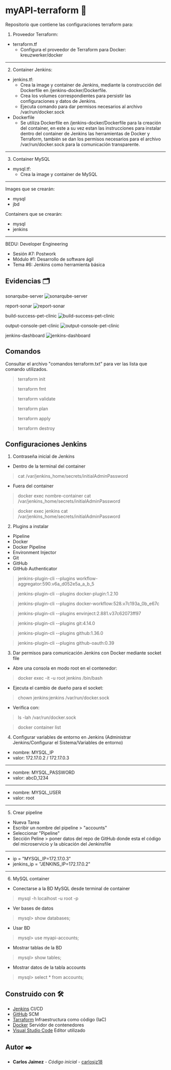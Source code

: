 # myAPI-terraform 🗼

Repositorio que contiene las configuraciones terraform para:

 1. Proveedor Terraform: 

 - terraform.tf
    - Configura el proveedor de Terraform para Docker: kreuzwerker/docker

---

 2. Container Jenkins: 

 - jenkins.tf: 
    - Crea la image y container de Jenkins, mediante la construcción del Dockerfile en /jenkins-docker/Dockerfile.
    - Crea los volumes correspondientes para persistir las configuraciones y datos de Jenkins.
    - Ejecuta comando para dar permisos necesarios al archivo /var/run/docker.sock
- Dockerfile
    - Se utiliza Dockerfile en /jenkins-docker/Dockerfile para la creación del container, en este
    a su vez estan las instrucciones para instalar dentro del container de Jenkins las herramientas de Docker y Terraform, también se dan los permisos necesarios para el archivo /var/run/docker.sock para la comunicación transparente.
---

3. Container MySQL

- mysql.tf:
    - Crea la image y container de MySQL
---

Images que se crearán:
- mysql
- jbd

Containers que se crearán:
- mysql
- jenkins

---

BEDU: Developer Engineering
* Sesión #7: Postwork
* Módulo #1: Desarrollo de software ágil
* Tema #6: Jenkins como herramienta básica

## Evidencias 🗂️

sonarqube-server
![sonarqube-server](./images/sonarqube-server.png)

report-sonar
![report-sonar](./images/report-sonar.png)

build-success-pet-clinic
![build-success-pet-clinic](./images/build-success-pet-clinic.png)

output-console-pet-clinic
![output-console-pet-clinic](./images/output-console-pet-clinic.png)

jenkins-dashboard
![jenkins-dashboard](./images/jenkins-dashboard.png)

## Comandos

Consultar el archivo "comandos terraform.txt" para ver las lista que comando utilizados.

> terraform init

> terraform fmt

> terraform validate

> terraform plan

> terraform apply

> terraform destroy


## Configuraciones Jenkins

1. Contraseña inicial de Jenkins

- Dentro de la terminal del container
> cat /var/jenkins_home/secrets/initialAdminPassword

- Fuera del container
> docker exec nombre-container cat /var/jenkins_home/secrets/initialAdminPassword

> docker exec jenkins cat /var/jenkins_home/secrets/initialAdminPassword

2. Plugins a instalar

- Pipeline
- Docker
- Docker Pipeline
- Environment Injector
- Git
- GitHub
- GitHub Authenticator

> jenkins-plugin-cli --plugins workflow-aggregator:590.v6a_d052e5a_a_b_5

> jenkins-plugin-cli --plugins docker-plugin:1.2.10

> jenkins-plugin-cli --plugins docker-workflow:528.v7c193a_0b_e67c

> jenkins-plugin-cli --plugins envinject:2.881.v37c62073ff97

> jenkins-plugin-cli --plugins git:4.14.0

> jenkins-plugin-cli --plugins github:1.36.0

> jenkins-plugin-cli --plugins github-oauth:0.39

3. Dar permisos para comunicación Jenkins con Docker mediante socket file

- Abre una consola en modo root en el contenedor:
> docker exec -it -u root jenkins /bin/bash

- Ejecuta el cambio de dueño para el socket:
> chown jenkins:jenkins /var/run/docker.sock

- Verifica con:
> ls -lah /var/run/docker.sock

> docker container list

4. Configurar variables de entorno en Jenkins (Administrar Jenkins/Configurar el Sistema/Variables de entorno)

- nombre: MYSQL_IP
- valor: 172.17.0.2 / 172.17.0.3
---
- nombre: MYSQL_PASSWORD
- valor: abcD_1234
---
- nombre: MYSQL_USER
- valor: root
---

5. Crear pipeline

- Nueva Tarea
- Escribir un nombre del pipeline > "accounts"
- Seleccionar "Pipeline"
- Sección Peline > poner datos del repo de GitHub donde esta el código del microservicio y la ubicación del Jenkinsfile
---
- ip = "MYSQL_IP=172.17.0.3"
- jenkins_ip = "JENKINS_IP=172.17.0.2"
---

6. MySQL container

- Conectarse a la BD MySQL desde terminal de container
> mysql -h localhost -u root -p

- Ver bases de datos
> mysql> show databases;

- Usar BD
> mysql> use myapi-accounts;

- Mostrar tablas de la BD
> mysql> show tables;


- Mostrar datos de la tabla accounts
> mysql> select * from accounts;

## Construido con 🛠️

* [Jenkins]() CI/CD
* [GitHub]() SCM
* [Tarraform]() Infraestructura como código (IaC)
* [Docker]() Servidor de contenedores
* [Visual Studio Code]() Editor utilizado

## Autor ✒️

* **Carlos Jaimez** - *Código inicial* - [carlosjz18](https://github.com/carlosjz18)